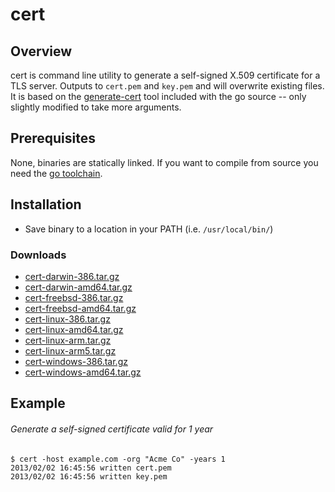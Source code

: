 cert
====


## Overview
cert is command line utility to generate a self-signed X.509 certificate
for a TLS server. Outputs to `cert.pem` and `key.pem` and will overwrite
existing files. It is based on the [generate-cert](http://golang.org/src/pkg/crypto/tls/generate_cert.go)
tool included with the go source -- only slightly modified to take more arguments.

## Prerequisites
None, binaries are statically linked.
If you want to compile from source you need the [go toolchain](http://golang.org/doc/install).

## Installation
- Save binary to a location in your PATH (i.e. `/usr/local/bin/`)

### Downloads
- [cert-darwin-386.tar.gz](https://drive.google.com/uc?id=0B3X9GlR6EmbnamJlTThOR1pTbEk)
- [cert-darwin-amd64.tar.gz](https://drive.google.com/uc?id=0B3X9GlR6EmbnT0VyLTlwUnVlQWc)
- [cert-freebsd-386.tar.gz](https://drive.google.com/uc?id=0B3X9GlR6EmbneTZFUWJuUV9pSWs)
- [cert-freebsd-amd64.tar.gz](https://drive.google.com/uc?id=0B3X9GlR6EmbnTGFnNWlNeHZROW8)
- [cert-linux-386.tar.gz](https://drive.google.com/uc?id=0B3X9GlR6EmbnR0g0MV9hbl9tVDg)
- [cert-linux-amd64.tar.gz](https://drive.google.com/uc?id=0B3X9GlR6EmbnR1gzSGZrMHpqdXc)
- [cert-linux-arm.tar.gz](https://drive.google.com/uc?id=0B3X9GlR6EmbnOVJldWtfcUl1QTg)
- [cert-linux-arm5.tar.gz](https://drive.google.com/uc?id=0B3X9GlR6EmbnUWlyRjIyLTRWV2s)
- [cert-windows-386.tar.gz](https://drive.google.com/uc?id=0B3X9GlR6Embnd1hiemRoQ0djT2c)
- [cert-windows-amd64.tar.gz](https://drive.google.com/uc?id=0B3X9GlR6EmbnTE1hNzRMNEc4UW8)

## Example

###### Generate a self-signed certificate valid for 1 year
    $ cert -host example.com -org "Acme Co" -years 1
    2013/02/02 16:45:56 written cert.pem
    2013/02/02 16:45:56 written key.pem
